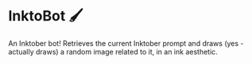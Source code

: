 # InktoBot 🖌️
An Inktober bot! Retrieves the current Inktober prompt and draws (yes - actually draws) a random image related to it, in an ink aesthetic.
